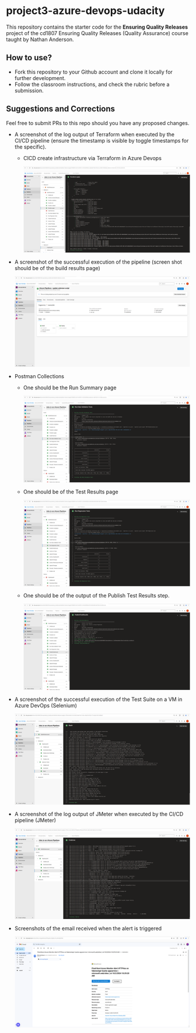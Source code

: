 # project3-azure-devops-udacity

This repository contains the starter code for the **Ensuring Quality Releases** project of the cd1807 Ensuring Quality Releases (Quality Assurance) course taught by Nathan Anderson. 


## How to use?
- Fork this repository to your Github account and clone it locally for further development. 
- Follow the classroom instructions, and check the rubric before a submission. 

## Suggestions and Corrections
Feel free to submit PRs to this repo should you have any proposed changes. 

* A screenshot of the log output of Terraform when executed by the CI/CD pipeline (ensure the timestamp is visible by toggle timestamps for the specific).
    - CICD create infrastructure via Terraform in Azure Devops

        ![image](./screenshots/azuredevops-provision-infra-completely.png)


* A screenshot of the successful execution of the pipeline (screen shot should be of the build results page)
    
    ![image](./screenshots/pipeline-execution-seccessful.png)

* Postman Collections
    - One should be the Run Summary page

        ![image](./screenshots/validation-test-postman.png)

    - One should be of the Test Results page

        ![image](./screenshots/regression-test-postman.png)

    - One should be of the output of the Publish Test Results step.

        ![image](./screenshots/publishtestresult-postman.png)


* A screenshot of the successful execution of the Test Suite on a VM in Azure DevOps (Selenium)

    ![image](./screenshots/selenium-log.png)


* A screenshot of the log output of JMeter when executed by the CI/CD pipeline (JMeter)

    ![image](./screenshots/jmeter-testperf.png)


* Screenshots of the email received when the alert is triggered

    ![image](./screenshots/notification-alert-http4xx.png)